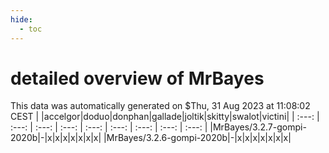 ```yaml
---
hide:
  - toc
---
```


detailed overview of MrBayes
============================


This data was automatically generated on $Thu, 31 Aug 2023 at 11:08:02 CEST
| |accelgor|doduo|donphan|gallade|joltik|skitty|swalot|victini|
| :---: | :---: | :---: | :---: | :---: | :---: | :---: | :---: | :---: |
|MrBayes/3.2.7-gompi-2020b|-|x|x|x|x|x|x|x|
|MrBayes/3.2.6-gompi-2020b|-|x|x|x|x|x|x|x|

